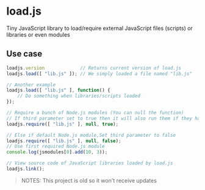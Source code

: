 # load.js
Tiny JavaScript library to load/require external JavaScript files (scripts) or libraries or even modules

## Use case
```javascript
loadjs.version             // Returns current version of load.js
loadjs.load([ "lib.js" ]); // We simply loaded a file named "lib.js"

// Another example
loadjs.load([ "lib.js" ], function() {
    // Do something when libraries/scripts loaded
});

// Require a bunch of Node.js modules (You can null the function)
// If third parameter set to true then it will also run them if they have module.export
loadjs.require([ "lib.js" ], null, true);

// Else if default Node.js module,Set third parameter to false
loadjs.require([ "lib.js" ], null, false);
// Use first required Node.js module
console.log(jsmodules[0].add(10, 3));

// View source code of JavaScript libraries loaded by load.js
loadjs.link();
```

> NOTES: This project is old so it won't receive updates
